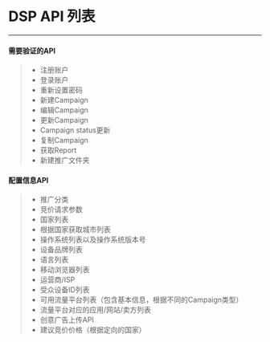 # DSP API 列表

------

#### 需要验证的API

> * 注册账户
> * 登录账户
> * 重新设置密码
> * 新建Campaign
> * 编辑Campaign
> * 更新Campaign
> * Campaign status更新
> * 复制Campaign
> * 获取Report
> * 新建推广文件夹

#### 配置信息API

> * 推广分类
> * 竞价请求参数
> * 国家列表
> * 根据国家获取城市列表
> * 操作系统列表以及操作系统版本号
> * 设备品牌列表
> * 语言列表
> * 移动浏览器列表
> * 运营商/ISP
> * 受众设备ID列表
> * 可用流量平台列表（包含基本信息，根据不同的Campaign类型）
> * 流量平台对应的应用/网站/卖方列表
> * 创意广告上传API
> * 建议竞价价格（根据定向的国家）
